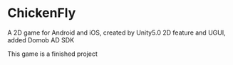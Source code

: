 # ChickenFly
A 2D game for Android and iOS, created by Unity5.0 2D feature and UGUI, added Domob AD SDK

This game is a finished project
